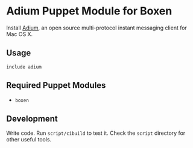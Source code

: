 # Adium Puppet Module for Boxen

Install [Adium](http://adium.im/), an open source multi-protocol instant messaging client for Mac OS X.

## Usage

```puppet
include adium
```

## Required Puppet Modules

* `boxen`

## Development

Write code. Run `script/cibuild` to test it. Check the `script`
directory for other useful tools.
